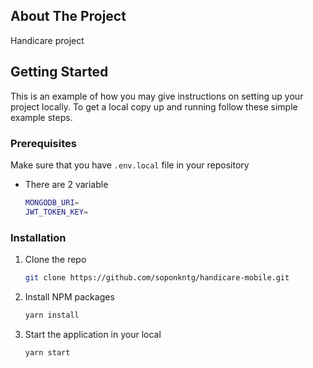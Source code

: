 ## About The Project

Handicare project

<!-- GETTING STARTED -->
## Getting Started

This is an example of how you may give instructions on setting up your project locally.
To get a local copy up and running follow these simple example steps.

### Prerequisites

Make sure that you have `.env.local` file in your repository
* There are 2 variable
  ```sh
  MONGODB_URI=
  JWT_TOKEN_KEY=
  ```

### Installation

1. Clone the repo
   ```sh
   git clone https://github.com/soponkntg/handicare-mobile.git
   ```
2. Install NPM packages
   ```sh
   yarn install
   ```
3. Start the application in your local
   ```sh
   yarn start
   ```
